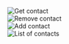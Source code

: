 ![Get contact](https://ibb.co/K9q9PqZ)  
![Remove contact](https://ibb.co/sqbzRT7)  
![Add contact](https://ibb.co/jwVM3XD)  
![List of contacts](https://ibb.co/Wnwh4Yp)  
